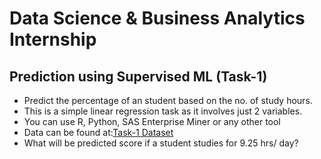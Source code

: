# Data Science & Business Analytics Internship

## Prediction using Supervised ML (Task-1)



* Predict the percentage of an student based on the no. of study hours.
* This is a simple linear regression task as it involves just 2 variables.
* You can use R, Python, SAS Enterprise Miner or any other tool
* Data can be found at:[Task-1 Dataset](http://bit.ly/w-data) 
* What will be predicted score if a student studies for 9.25 hrs/ day?
